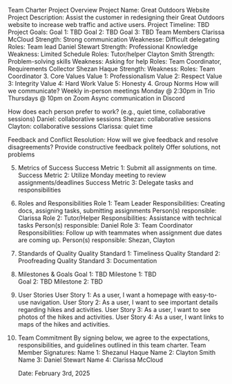 Team Charter
Project Overview
    Project Name: Great Outdoors Website
    Project Description: ​​Assist the customer in redesigning their Great Outdoors website to increase web traffic and active users.
    Project Timeline: TBD
    Project Goals:
        Goal 1: TBD
        Goal 2: TBD
        Goal 3: TBD
 Team Members
Clarissa McCloud
Strength: Strong communication
Weaknesse: Difficult delegating
Roles: Team lead
Daniel Stewart
Strength: Professional Knowledge
Weakness: Limited Schedule
Roles: Tutor/helper
Clayton Smith 
Strength: Problem-solving skills
Weakness: Asking for help 
Roles: Team Coordinator, Requirements Collector
Shezan Haque
Strength: 
Weakness:
Roles: Team Coordinator
3. Core Values
    Value 1: Professionalism
    Value 2: Respect
    Value 3: Integrity
    Value 4: Hard Work
    Value 5: Honesty
4. Group Norms
How will we communicate? 
Weekly in-person meetings Monday @ 2:30pm in Trio
Thursdays @ 10pm on Zoom
Async communication in Discord

How does each person prefer to work? (e.g., quiet time, collaborative sessions)
Daniel: collaborative sessions
Shezan: collaborative sessions
Clayton: collaborative sessions
Clarissa: quiet time

 Feedback and Conflict Resolution: How will we give feedback and resolve disagreements?
 Provide constructive feedback politely
 Offer solutions, not problems

5. Metrics of Success
    Success Metric 1: Submit all assignments on time.
    Success Metric 2: Utilize Monday meeting to review assignments/deadlines
    Success Metric 3: Delegate tasks and responsibilities
6. Roles and Responsibilities
    Role 1: Team Leader
    Responsibilities: Creating docs, assigning tasks, submitting assignments
    Person(s) responsible: Clarissa
    Role 2: Tutor/Helper
    Responsibilities: Assistance with technical tasks 
    Person(s) responsible: Daniel
    Role 3: Team Coordinator
    Responsibilities: Follow up with teammates when assignment due dates are coming up.
    Person(s) responsible: Shezan, Clayton
7. Standards of Quality
    Quality Standard 1: Timeliness
    Quality Standard 2: Proofreading
    Quality Standard 3: Documentation
8. Milestones & Goals
    Goal 1: TBD
        Milestone 1: TBD   
    Goal 2: TBD
        Milestone 2: TBD
9. User Stories
    User Story 1:
    As a user, I want a homepage with easy-to-use navigation.
    User Story 2:
    As a user, I want to see important details regarding hikes and activities.
    User Story 3:
    As a user, I want to see photos of the hikes and activities.
   User Story 4:
   As a user, I want links to maps of the hikes and activities.
10. Team Commitment
By signing below, we agree to the expectations, responsibilities, and guidelines outlined in this team charter.
Team Member Signatures:
    Name 1: Shezanul Haque
    Name 2: Clayton Smith
    Name 3: Daniel Stewart
    Name 4: Clarissa McCloud
  
    Date: February 3rd, 2025
